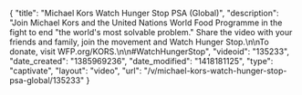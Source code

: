 {
    "title": "Michael Kors Watch Hunger Stop PSA (Global)",
    "description": "Join Michael Kors and the United Nations World Food Programme in the fight to end \"the world's most solvable problem.\" Share the video with your friends and family, join the movement and Watch Hunger Stop.\n\nTo donate, visit WFP.org\/KORS.\n\n#WatchHungerStop",
    "videoid": "135233",
    "date_created": "1385969236",
    "date_modified": "1418181125",
    "type": "captivate",
    "layout": "video",
    "url": "\/v\/michael-kors-watch-hunger-stop-psa-global\/135233"
}
